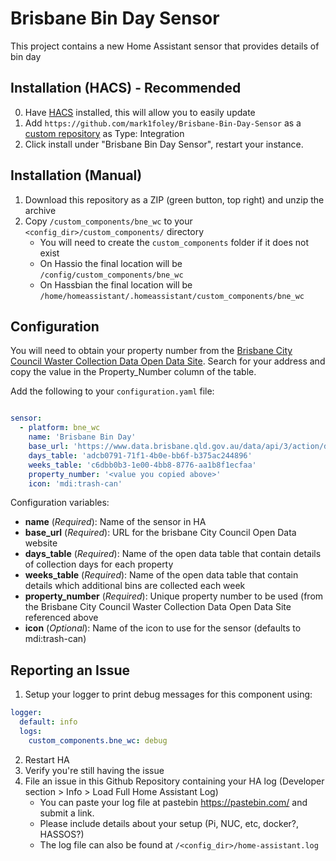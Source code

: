 # Brisbane Bin Day Sensor

This project contains a new Home Assistant sensor that provides details of bin day

## Installation (HACS) - Recommended
0. Have [HACS](https://custom-components.github.io/hacs/installation/manual/) installed, this will allow you to easily update
1. Add `https://github.com/mark1foley/Brisbane-Bin-Day-Sensor` as a [custom repository](https://custom-components.github.io/hacs/usage/settings/#add-custom-repositories) as Type: Integration
2. Click install under "Brisbane Bin Day Sensor", restart your instance.

## Installation (Manual)
1. Download this repository as a ZIP (green button, top right) and unzip the archive
2. Copy `/custom_components/bne_wc` to your `<config_dir>/custom_components/` directory
   * You will need to create the `custom_components` folder if it does not exist
   * On Hassio the final location will be `/config/custom_components/bne_wc`
   * On Hassbian the final location will be `/home/homeassistant/.homeassistant/custom_components/bne_wc`

## Configuration

You will need to obtain your property number from the [Brisbane City Council Waster Collection Data Open Data Site](https://www.data.brisbane.qld.gov.au/data/dataset/waste-collection-days/resource/adcb0791-71f1-4b0e-bb6f-b375ac244896).  Search for your address and copy the value in the Property_Number column of the table.

Add the following to your `configuration.yaml` file:

```yaml

sensor:
  - platform: bne_wc
    name: 'Brisbane Bin Day'
    base_url: 'https://www.data.brisbane.qld.gov.au/data/api/3/action/datastore_search?resource_id='
    days_table: 'adcb0791-71f1-4b0e-bb6f-b375ac244896'
    weeks_table: 'c6dbb0b3-1e00-4bb8-8776-aa1b8f1ecfaa'
    property_number: '<value you copied above>'
    icon: 'mdi:trash-can'
```

Configuration variables:

- **name** (*Required*): Name of the sensor in HA
- **base_url** (*Required*): URL for the brisbane City Council Open Data website
- **days_table** (*Required*): Name of the open data table that contain details of collection days for each property
- **weeks_table** (*Required*): Name of the open data table that contain details which additional bins are collected each week
- **property_number** (*Required*): Unique property number to be used (from the Brisbane City Council Waster Collection Data Open Data Site referenced above
- **icon** (*Optional*): Name of the icon to use for the sensor (defaults to mdi:trash-can)

## Reporting an Issue

1. Setup your logger to print debug messages for this component using:
```yaml
logger:
  default: info
  logs:
    custom_components.bne_wc: debug
```
2. Restart HA
3. Verify you're still having the issue
4. File an issue in this Github Repository containing your HA log (Developer section > Info > Load Full Home Assistant Log)
   * You can paste your log file at pastebin https://pastebin.com/ and submit a link.
   * Please include details about your setup (Pi, NUC, etc, docker?, HASSOS?)
   * The log file can also be found at `/<config_dir>/home-assistant.log`
